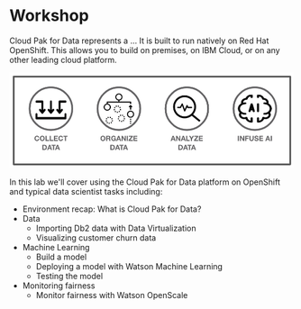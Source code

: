 # Workshop

Cloud Pak for Data represents a ... It is built to run natively on Red Hat OpenShift. This allows you to build on premises, on IBM Cloud, or on any other leading cloud platform.

<p align="center">
  <img src=".gitbook/assets/images/cp4data.png" title="cp4data">
</p>

In this lab we'll cover using the Cloud Pak for Data platform on OpenShift and typical data scientist tasks including:

* Environment recap: What is Cloud Pak for Data?
* Data
  * Importing Db2 data with Data Virtualization
  * Visualizing customer churn data
* Machine Learning
  * Build a model
  * Deploying a model with Watson Machine Learning
  * Testing the model
* Monitoring fairness
  * Monitor fairness with Watson OpenScale

